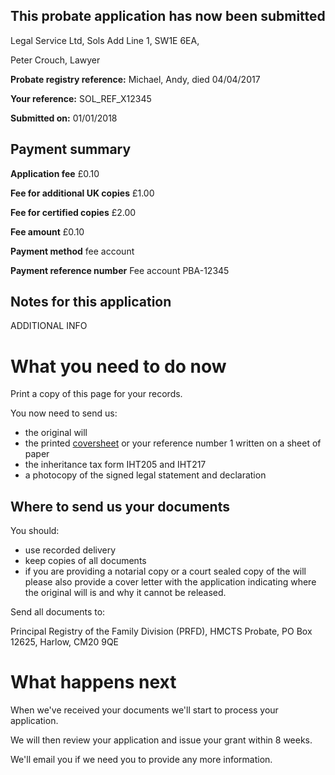 This probate application has now been submitted
-------------------------------------------------

Legal Service Ltd, Sols Add Line 1, SW1E 6EA, 

Peter Crouch, Lawyer

**Probate registry reference:**
Michael, Andy, died 04/04/2017

**Your reference:** SOL_REF_X12345

**Submitted on:** 01/01/2018

Payment summary
-------------------------------------------------
**Application fee** &pound;0.10

**Fee for additional UK copies** &pound;1.00

**Fee for certified copies** &pound;2.00

**Fee amount** &pound;0.10

**Payment method** fee account

**Payment reference number** Fee account PBA-12345

Notes for this application
-------------------------------------------------

ADDITIONAL INFO

What you need to do now
==================================================

Print a copy of this page for your records. 
 
You now need to send us:

*   the original will
*   the printed <a href="#" target="_blank">coversheet</a> or your reference number 1 written on a sheet of paper
*   the inheritance tax form IHT205 and IHT217
*   a photocopy of the signed legal statement and declaration

Where to send us your documents
-------------------------------

You should:

*   use recorded delivery
*   keep copies of all documents
*   if you are providing a notarial copy or a court sealed copy of the will please also provide a cover letter with the application indicating where the original will is and why it cannot be released. 

Send all documents to:

Principal Registry of the Family Division (PRFD),
HMCTS Probate,
PO Box 12625,
Harlow,
CM20 9QE

What happens next
=================

When we've received your documents we'll start to process your application.

We will then review your application and issue your grant within 8 weeks.

We'll email you if we need you to provide any more information.
